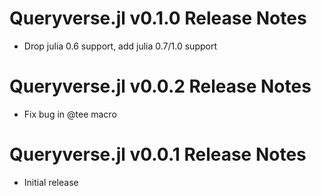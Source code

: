 # Queryverse.jl v0.1.0 Release Notes
* Drop julia 0.6 support, add julia 0.7/1.0 support

# Queryverse.jl v0.0.2 Release Notes
* Fix bug in @tee macro

# Queryverse.jl v0.0.1 Release Notes
* Initial release
